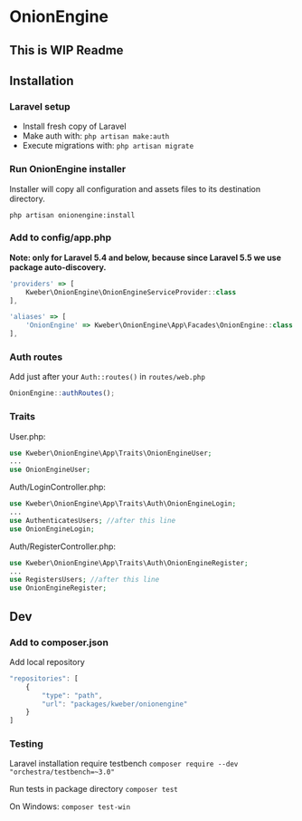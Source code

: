 # OnionEngine

## This is WIP Readme

## Installation

### Laravel setup
* Install fresh copy of Laravel
* Make auth with: `php artisan make:auth`
* Execute migrations with: `php artisan migrate`

### Run OnionEngine installer

Installer will copy all configuration and assets files to its destination directory.

`php artisan onionengine:install`

### Add to config/app.php

**Note: only for Laravel 5.4 and below, because since Laravel 5.5 we use package auto-discovery.**

```javascript
'providers' => [
    Kweber\OnionEngine\OnionEngineServiceProvider::class
],

'aliases' => [
    'OnionEngine' => Kweber\OnionEngine\App\Facades\OnionEngine::class
],
```

### Auth routes
Add just after your `Auth::routes()` in `routes/web.php`

```javascript
OnionEngine::authRoutes();
```

### Traits

User.php:

```php
use Kweber\OnionEngine\App\Traits\OnionEngineUser;
...
use OnionEngineUser;
```

Auth/LoginController.php:

```php
use Kweber\OnionEngine\App\Traits\Auth\OnionEngineLogin;
...
use AuthenticatesUsers; //after this line
use OnionEngineLogin;
```

Auth/RegisterController.php:

```php
use Kweber\OnionEngine\App\Traits\Auth\OnionEngineRegister;
...
use RegistersUsers; //after this line
use OnionEngineRegister;
```

## Dev

### Add to composer.json

Add local repository
```javascript
"repositories": [
    {
        "type": "path",
        "url": "packages/kweber/onionengine"
    }
]
```

### Testing
Laravel installation require testbench
`composer require --dev "orchestra/testbench=~3.0"`

Run tests in package directory
`composer test`

On Windows:
`composer test-win`
